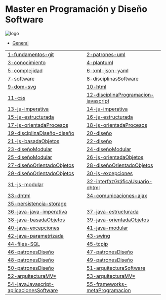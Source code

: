 # Master en Programación y Diseño Software

![logo](images/logo.png "logo")

- [General](./docs/general.md)

|    |    |
|----|----|
|[1-fundamentos-git](iteraciones/01-fundamentos-git.md) | [2-patrones-uml](iteraciones/02-patrones-uml.md) | 
|[3-conocimiento](iteraciones/03-conocimiento.md) | [4-plantuml](iteraciones/04-plantuml.md) |
|[5-complejidad](iteraciones/05-complejidad.md) | [6-xml-json-yaml](iteraciones/06-xml-json-yaml.md) | 
|[7-software](iteraciones/07-software.md) | [8-disciplinasSoftware](iteraciones/08-disciplinasSoftware.md) |
|[9-dom-svg](iteraciones/09-dom-svg.md) | [10-html](iteraciones/10-html.md) |  
|[11-css](iteraciones/11-css.md) |[12-disciplinaProgramacion-javascript](iteraciones/12-disciplinaProgramacion-javascript.md)|
|[13-js-imperativa](iteraciones/13-js-imperativa.md) | [14-js-imperativa](iteraciones/14-js-imperativa.md) |  
|[15-js-estructurada](iteraciones/15-js-estructurada.md) | [16-js-estructurada](iteraciones/16-js-estructurada.md) |
|[17-js-orientadaProcesos](iteraciones/17-js-orientadaProcesos.md) | [18-js-orientadaProcesos](iteraciones/18-js-orientadaProcesos.md) | 
|[19-disciplinaDiseño-diseño](iteraciones/19-disciplinaDiseño-diseño.md) | [20-diseño](iteraciones/20-diseño.md) |
|[21-js-basadaObjetos](iteraciones/21-js-basadaObjetos.md) | [22-diseño](iteraciones/22-diseño.md) |
|[23-diseñoModular](iteraciones/23-diseñoModular.md) |  [24-diseñoModular](iteraciones/24-diseñoModular.md) 
|[25-diseñoModular](iteraciones/25-diseñoModular.md) |[26-js-orientadaObjetos](iteraciones/26-diseñoOrientadoObjetos) 
|[27-diseñoOrientadoObjetos](iteraciones/27-diseñoOrientadoObjetos.md) |[28-diseñoOrientadoObjetos](iteraciones/28-diseñoOrientadoObjetos.md) 
|[29-diseñoOrientadoObjetos](iteraciones/29-diseñoOrientadoObjetos.md) |[30-js-excepciones](iteraciones/30-js-excepciones.md) 
|[31-js-modular](iteraciones/31-js-modular.md) |[32-interfazGráficaUsuario-dhtml](iteraciones/32-interfazGráficaUsuario-dhtml.md) 
|[33-dhtml](iteraciones/33-dhtml.md) |[34-comunicaciones-ajax](iteraciones/34-comunicaciones-ajax.md) 
|[35-persistencia-storage](iteraciones/35-persistencia-storage.md) |  
|[36-java-java-imperativa](iteraciones/36-java-java-imperativa.md) |[37-java-estructurada](iteraciones/37-java-estructurada.md) |
|[38-java-basadaObjetos](iteraciones/38-java-basadaObjetos.md) |[39-java-orientadaObjetos](iteraciones/39-java-orientadaObjetos.md) |  
|[40-java-excepciones](iteraciones/40-java-excepciones.md) |[41-java-modular](iteraciones/41-java-modular.md) |
|[42-java-parametrizada](iteraciones/42-java-parametrizada.md) |[43-swing](iteraciones/43-swing.md) | 
|[44-files-SQL](iteraciones/44-files-SQL.md) |[45-tcpip](iteraciones/45-tcpip.md) |
|[46-patronesDiseño](iteraciones/46-patronesDiseño.md) |[47-patronesDiseño](iteraciones/47-patronesDiseño.md) |    
|[48-patronesDiseño](iteraciones/48-patronesDiseño.md) |[49-patronesDiseño](iteraciones/49-patronesDiseño.md) |
|[50-patronesDiseño](iteraciones/50-patronesDiseño.md) |[51-arquitecturaSoftware](iteraciones/51-arquitecturaSoftware.md) |  
|[52-arquitecturaMV*](iteraciones/52-arquitecturaMV.md) |[53-arquitecturaMV*](iteraciones/53-arquitecturaMV.md) |
|[54-javaJavascript-aplicacionesSoftware](iteraciones/54-javaJavascript-aplicacionesSoftware.md) | [55-frameworks-metaProgramacion](iteraciones/55-frameworks-metaProgramacion.md) | 









